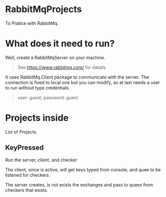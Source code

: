 # RabbitMqProjects
To Pratice with RabbitMq.

# What does it need to run?

Well, create a RabbitMqServer on your machine. 
> See https://www.rabbitmq.com/ for datails

It uses RabbitMq.Client package to communicate with the server. 
The connection is fixed to local one but you can modify, so at last needs a user to run without type credentials.
> user: guest; password: guest

# Projects inside

List of Projects.

## KeyPressed
Run the server, client, and checker

The client, since is active, will get keys typed from console, and quee to be listened for checkers.

The server creates, is not exists the exchanges and pass to quees from checkers that exists.

